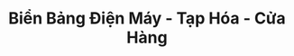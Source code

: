 ---
layout: "category-page"
title: "Biển Bảng Điện Máy - Tạp Hóa - Cửa Hàng"
description: "Tải miễn phí file đồ hoạ vector Biển Bảng Điện Máy - Tạp Hóa - Cửa Hàng png jpg pdf ai crd..."
permalink: "/category/bien-bang-dien-may-tap-hoa-cua-hang/"
image: "/assets/images/affiliates.jpg"
color: "#121826"
---